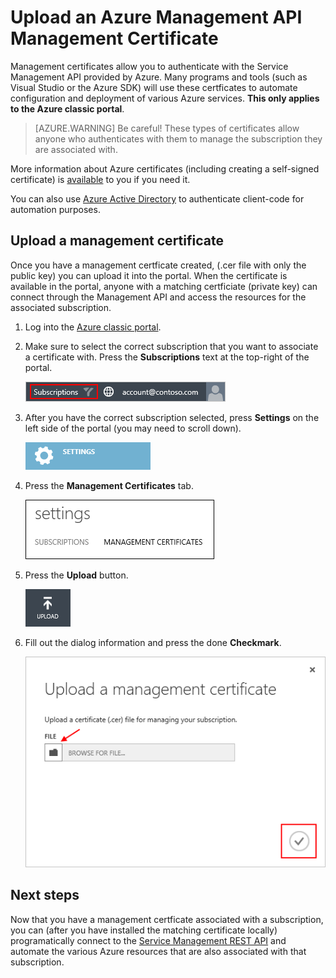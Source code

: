 <properties 
	pageTitle="Upload an Azure Management API Certificate | Azure Microsoft" 
	description="Learn how to upload athe Management API certficate for the Azure Classic Portal." 
	services="cloud-services" 
	documentationCenter=".net" 
	authors="Thraka" 
	manager="timlt" 
	editor=""/>

<tags 
	ms.service="na" 
	ms.workload="tbd" 
	ms.tgt_pltfrm="na" 
	ms.devlang="na" 
	ms.topic="article" 
	ms.date="04/18/2016"
	ms.author="adegeo"/>


# Upload an Azure Management API Management Certificate

Management certificates allow you to authenticate with the Service Management API provided by Azure. Many programs and tools (such as Visual Studio or the Azure SDK) will use these certficates to automate configuration and deployment of various Azure services. **This only applies to the Azure classic portal**. 

>[AZURE.WARNING] Be careful! These types of certificates allow anyone who authenticates with them to manage the subscription they are associated with. 

More information about Azure certificates (including creating a self-signed certificate) is [available](cloud-services/cloud-services-certs-create.md#what-are-management-certificates) to you if you need it.

You can also use [Azure Active Directory](/services/active-directory/) to authenticate client-code for automation purposes.

## Upload a management certificate

Once you have a management certficate created, (.cer file with only the public key) you can upload it into the portal. When the certificate is available in the portal, anyone with a matching certficiate (private key) can connect through the Management API and access the resources for the associated subscription.

1. Log into the [Azure classic portal](http://manage.windowsazure.com).

2. Make sure to select the correct subscription that you want to associate a certificate with. Press the **Subscriptions** text at the top-right of the portal.

	![Settings](./media/azure-api-management-certs/subscription.png)

3. After you have the correct subscription selected, press **Settings** on the left side of the portal (you may need to scroll down). 
    
    ![Settings](./media/azure-api-management-certs/settings.png)

4. Press the **Management Certificates** tab.

    ![Settings](./media/azure-api-management-certs/certificates-tab.png)
    
5. Press the **Upload** button.

    ![Settings](./media/azure-api-management-certs/upload.png)
    
6. Fill out the dialog information and press the done **Checkmark**.

    ![Settings](./media/azure-api-management-certs/upload-dialog.png)

## Next steps

Now that you have a management certficate associated with a subscription, you can (after you have installed the matching certificate locally) programatically connect to the [Service Management REST API](https://msdn.microsoft.com/library/azure/mt420159.aspx) and automate the various Azure resources that are also associated with that subscription. 